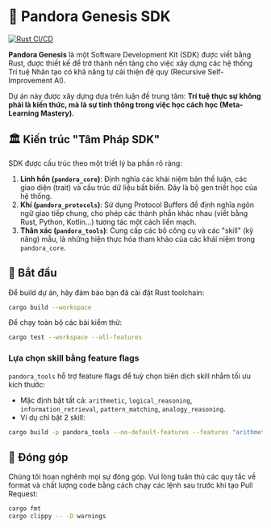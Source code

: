 # 🔱 Pandora Genesis SDK

[![Rust CI/CD](https://github.com/OWNER/REPO/actions/workflows/rust.yml/badge.svg)](https://github.com/OWNER/REPO/actions/workflows/rust.yml)

**Pandora Genesis** là một Software Development Kit (SDK) được viết bằng Rust, được thiết kế để trở thành nền tảng cho việc xây dựng các hệ thống Trí tuệ Nhân tạo có khả năng tự cải thiện đệ quy (Recursive Self-Improvement AI).

Dự án này được xây dựng dựa trên luận đề trung tâm: **Trí tuệ thực sự không phải là kiến thức, mà là sự tinh thông trong việc học cách học (Meta-Learning Mastery).**

## 🏛️ Kiến trúc "Tâm Pháp SDK"

SDK được cấu trúc theo một triết lý ba phần rõ ràng:

1.  **Linh hồn (`pandora_core`)**: Định nghĩa các khái niệm bản thể luận, các giao diện (trait) và cấu trúc dữ liệu bất biến. Đây là bộ gen triết học của hệ thống.
2.  **Khí (`pandora_protocols`)**: Sử dụng Protocol Buffers để định nghĩa ngôn ngữ giao tiếp chung, cho phép các thành phần khác nhau (viết bằng Rust, Python, Kotlin...) tương tác một cách liền mạch.
3.  **Thân xác (`pandora_tools`)**: Cung cấp các bộ công cụ và các "skill" (kỹ năng) mẫu, là những hiện thực hóa tham khảo của các khái niệm trong `pandora_core`.

## 🚀 Bắt đầu

Để build dự án, hãy đảm bảo bạn đã cài đặt Rust toolchain:

```bash
cargo build --workspace
```

Để chạy toàn bộ các bài kiểm thử:

```bash
cargo test --workspace --all-features
```

### Lựa chọn skill bằng feature flags

`pandora_tools` hỗ trợ feature flags để tuỳ chọn biên dịch skill nhằm tối ưu kích thước:

- Mặc định bật tất cả: `arithmetic`, `logical_reasoning`, `information_retrieval`, `pattern_matching`, `analogy_reasoning`.
- Ví dụ chỉ bật 2 skill:

```bash
cargo build -p pandora_tools --no-default-features --features "arithmetic,pattern_matching"
```

## 🤝 Đóng góp

Chúng tôi hoan nghênh mọi sự đóng góp. Vui lòng tuân thủ các quy tắc về format và chất lượng code bằng cách chạy các lệnh sau trước khi tạo Pull Request:

```bash
cargo fmt
cargo clippy -- -D warnings
```
